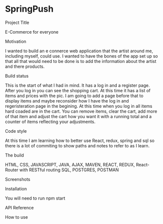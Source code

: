 # SpringPush

Project Title

E-Commerce for everyone

Motivation
 
 I wanted to build an e connerce web application that the artist around me, including myself,  could use. I wanted to have the bones of the app set up so that all that would need to be done is to add the information about the artist and there products. 
  

Build status
  
  This is the start of what I had in mind. It has a log in and a register page. After you log in you can see the shopping cart. At this time it has a list of items and prices with the pic. 
  I am going to add a page before that to display items and maybe reconsider how I have the log in and regeristeration page in the begining. At this time when you log in all items hard coaded are in the cart. You can remove items, clear the cart, add more of that item and adjust the cart how you want it with a running total and a counter of items reflecting your adjustments. 

Code style
  
  At this time I am learning how to better use React, redux, spring and sql so there is a lot of commiting to show paths and notes to refer to as I learn. 

The build
  
  HTML, CSS, JAVASCRIPT, JAVA, AJAX, MAVEN, REACT, REDUX, React-Router with RESTful routing  SQL, POSTGRES, POSTMAN

Screenshots



Installation

  You will need to run npm start

API Reference

How to use

